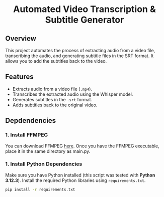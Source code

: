 <h1 align="center">Automated Video Transcription & Subtitle Generator</h1>

## Overview
This project automates the process of extracting audio from a video file, transcribing the audio, and generating subtitle files in the SRT format. It allows you to add the subtitles back to the video.

## Features
- Extracts audio from a video file (`.mp4`).
- Transcribes the extracted audio using the Whisper model.
- Generates subtitles in the `.srt` format.
- Adds subtitles back to the original video.

## Depdendencies

### 1. Install FFMPEG

You can download FFMPEG [here](https://www.ffmpeg.org/download.html). Once you have the FFMPEG executable, place it in the same directory as main.py.

### 1. Install Python Dependencies

Make sure you have Python installed (this script was tested with **Python 3.12.3**). Install the required Python libraries using `requirements.txt`.

```bash
pip install -r requirements.txt
